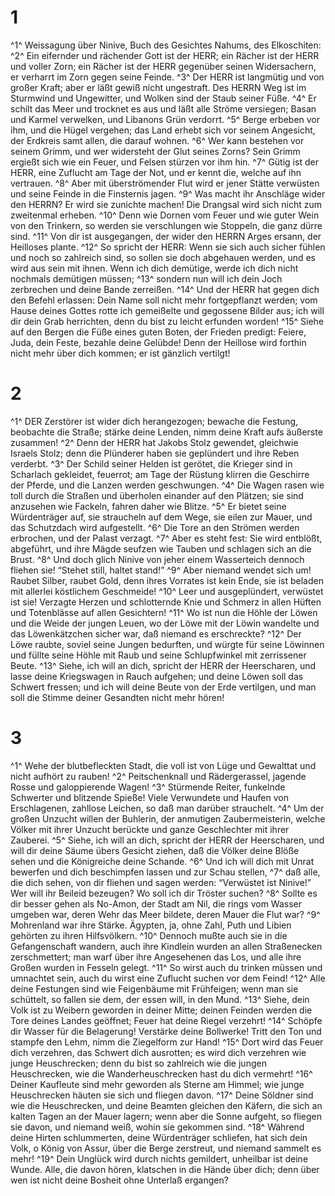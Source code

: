 # 1 
^1^ Weissagung über Ninive, Buch des Gesichtes Nahums, des Elkoschiten: ^2^ Ein eifernder und rächender Gott ist der HERR; ein Rächer ist der HERR und voller Zorn; ein Rächer ist der HERR gegenüber seinen Widersachern, er verharrt im Zorn gegen seine Feinde. ^3^ Der HERR ist langmütig und von großer Kraft; aber er läßt gewiß nicht ungestraft. Des HERRN Weg ist im Sturmwind und Ungewitter, und Wolken sind der Staub seiner Füße. ^4^ Er schilt das Meer und trocknet es aus und läßt alle Ströme versiegen; Basan und Karmel verwelken, und Libanons Grün verdorrt. ^5^ Berge erbeben vor ihm, und die Hügel vergehen; das Land erhebt sich vor seinem Angesicht, der Erdkreis samt allen, die darauf wohnen. ^6^ Wer kann bestehen vor seinem Grimm, und wer widersteht der Glut seines Zorns? Sein Grimm ergießt sich wie ein Feuer, und Felsen stürzen vor ihm hin. ^7^ Gütig ist der HERR, eine Zuflucht am Tage der Not, und er kennt die, welche auf ihn vertrauen. ^8^ Aber mit überströmender Flut wird er jener Stätte verwüsten und seine Feinde in die Finsternis jagen. ^9^ Was macht ihr Anschläge wider den HERRN? Er wird sie zunichte machen! Die Drangsal wird sich nicht zum zweitenmal erheben. ^10^ Denn wie Dornen vom Feuer und wie guter Wein von den Trinkern, so werden sie verschlungen wie Stoppeln, die ganz dürre sind. ^11^ Von dir ist ausgegangen, der wider den HERRN Arges ersann, der Heilloses plante. ^12^ So spricht der HERR: Wenn sie sich auch sicher fühlen und noch so zahlreich sind, so sollen sie doch abgehauen werden, und es wird aus sein mit ihnen. Wenn ich dich demütige, werde ich dich nicht nochmals demütigen müssen; ^13^ sondern nun will ich dein Joch zerbrechen und deine Bande zerreißen. ^14^ Und der HERR hat gegen dich den Befehl erlassen: Dein Name soll nicht mehr fortgepflanzt werden; vom Hause deines Gottes rotte ich gemeißelte und gegossene Bilder aus; ich will dir dein Grab herrichten, denn du bist zu leicht erfunden worden! ^15^ Siehe auf den Bergen die Füße eines guten Boten, der Frieden predigt: Feiere, Juda, dein Feste, bezahle deine Gelübde! Denn der Heillose wird forthin nicht mehr über dich kommen; er ist gänzlich vertilgt! 

# 2 
^1^ DER Zerstörer ist wider dich herangezogen; bewache die Festung, beobachte die Straße; stärke deine Lenden, nimm deine Kraft aufs äußerste zusammen! ^2^ Denn der HERR hat Jakobs Stolz gewendet, gleichwie Israels Stolz; denn die Plünderer haben sie geplündert und ihre Reben verderbt. ^3^ Der Schild seiner Helden ist gerötet, die Krieger sind in Scharlach gekleidet, feuerrot; am Tage der Rüstung klirren die Geschirre der Pferde, und die Lanzen werden geschwungen. ^4^ Die Wagen rasen wie toll durch die Straßen und überholen einander auf den Plätzen; sie sind anzusehen wie Fackeln, fahren daher wie Blitze. ^5^ Er bietet seine Würdenträger auf, sie straucheln auf dem Wege, sie eilen zur Mauer, und das Schutzdach wird aufgestellt. ^6^ Die Tore an den Strömen werden erbrochen, und der Palast verzagt. ^7^ Aber es steht fest: Sie wird entblößt, abgeführt, und ihre Mägde seufzen wie Tauben und schlagen sich an die Brust. ^8^ Und doch glich Ninive von jeher einem Wasserteich dennoch fliehen sie! “Stehet still, haltet stand!” ^9^ Aber niemand wendet sich um! Raubet Silber, raubet Gold, denn ihres Vorrates ist kein Ende, sie ist beladen mit allerlei köstlichem Geschmeide! ^10^ Leer und ausgeplündert, verwüstet ist sie! Verzagte Herzen und schlotternde Knie und Schmerz in allen Hüften und Totenblässe auf allen Gesichtern! ^11^ Wo ist nun die Höhle der Löwen und die Weide der jungen Leuen, wo der Löwe mit der Löwin wandelte und das Löwenkätzchen sicher war, daß niemand es erschreckte? ^12^ Der Löwe raubte, soviel seine Jungen bedurften, und würgte für seine Löwinnen und füllte seine Höhle mit Raub und seine Schlupfwinkel mit zerrissener Beute. ^13^ Siehe, ich will an dich, spricht der HERR der Heerscharen, und lasse deine Kriegswagen in Rauch aufgehen; und deine Löwen soll das Schwert fressen; und ich will deine Beute von der Erde vertilgen, und man soll die Stimme deiner Gesandten nicht mehr hören! 

# 3 
^1^ Wehe der blutbefleckten Stadt, die voll ist von Lüge und Gewalttat und nicht aufhört zu rauben! ^2^ Peitschenknall und Rädergerassel, jagende Rosse und galoppierende Wagen! ^3^ Stürmende Reiter, funkelnde Schwerter und blitzende Spieße! Viele Verwundete und Haufen von Erschlagenen, zahllose Leichen, so daß man darüber strauchelt. ^4^ Um der großen Unzucht willen der Buhlerin, der anmutigen Zaubermeisterin, welche Völker mit ihrer Unzucht berückte und ganze Geschlechter mit ihrer Zauberei. ^5^ Siehe, ich will an dich, spricht der HERR der Heerscharen, und will dir deine Säume übers Gesicht ziehen, daß die Völker deine Blöße sehen und die Königreiche deine Schande. ^6^ Und ich will dich mit Unrat bewerfen und dich beschimpfen lassen und zur Schau stellen, ^7^ daß alle, die dich sehen, von dir fliehen und sagen werden: “Verwüstet ist Ninive!” Wer will ihr Beileid bezeugen? Wo soll ich dir Tröster suchen? ^8^ Sollte es dir besser gehen als No-Amon, der Stadt am Nil, die rings vom Wasser umgeben war, deren Wehr das Meer bildete, deren Mauer die Flut war? ^9^ Mohrenland war ihre Stärke. Ägypten, ja, ohne Zahl, Puth und Libien gehörten zu ihren Hilfsvölkern. ^10^ Dennoch mußte auch sie in die Gefangenschaft wandern, auch ihre Kindlein wurden an allen Straßenecken zerschmettert; man warf über ihre Angesehenen das Los, und alle ihre Großen wurden in Fesseln gelegt. ^11^ So wirst auch du trinken müssen und umnachtet sein, auch du wirst eine Zuflucht suchen vor dem Feind! ^12^ Alle deine Festungen sind wie Feigenbäume mit Frühfeigen; wenn man sie schüttelt, so fallen sie dem, der essen will, in den Mund. ^13^ Siehe, dein Volk ist zu Weibern geworden in deiner Mitte; deinen Feinden werden die Tore deines Landes geöffnet; Feuer hat deine Riegel verzehrt! ^14^ Schöpfe dir Wasser für die Belagerung! Verstärke deine Bollwerke! Tritt den Ton und stampfe den Lehm, nimm die Ziegelform zur Hand! ^15^ Dort wird das Feuer dich verzehren, das Schwert dich ausrotten; es wird dich verzehren wie junge Heuschrecken; denn du bist so zahlreich wie die jungen Heuschrecken, wie die Wanderheuschrecken hast du dich vermehrt! ^16^ Deiner Kaufleute sind mehr geworden als Sterne am Himmel; wie junge Heuschrecken häuten sie sich und fliegen davon. ^17^ Deine Söldner sind wie die Heuschrecken, und deine Beamten gleichen den Käfern, die sich an kalten Tagen an der Mauer lagern; wenn aber die Sonne aufgeht, so fliegen sie davon, und niemand weiß, wohin sie gekommen sind. ^18^ Während deine Hirten schlummerten, deine Würdenträger schliefen, hat sich dein Volk, o König von Assur, über die Berge zerstreut, und niemand sammelt es mehr! ^19^ Dein Unglück wird durch nichts gemildert, unheilbar ist deine Wunde. Alle, die davon hören, klatschen in die Hände über dich; denn über wen ist nicht deine Bosheit ohne Unterlaß ergangen? 